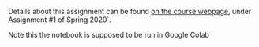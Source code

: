 Details about this assignment can be found [on the course webpage](http://cs231n.github.io/), under Assignment #1 of Spring 2020`.

Note this the notebook is supposed to be run in Google Colab
